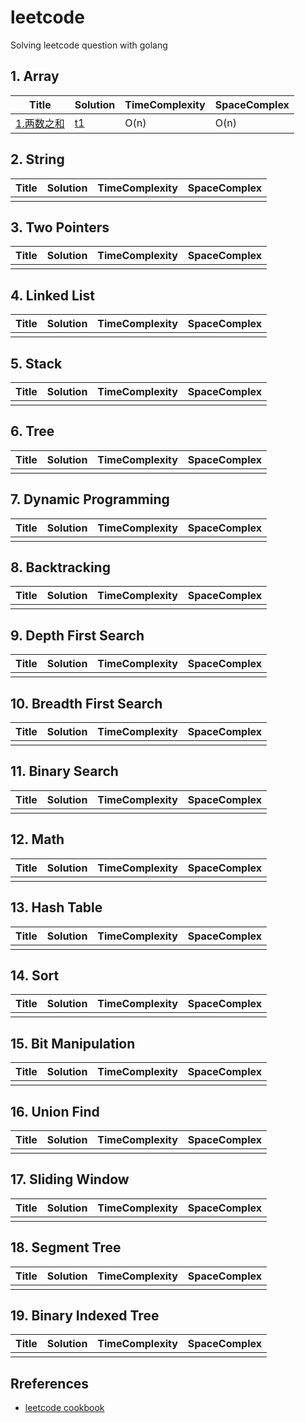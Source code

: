 # leetcode

Solving leetcode question with golang

## 1. Array

**Title** | **Solution** | **TimeComplexity** | **SpaceComplex**
---|---|---|---
[1.两数之和](https://leetcode-cn.com/problems/two-sum/) | [t1](./array/t1.go) | O(n) | O(n) 

## 2. String

 **Title** | **Solution** | **TimeComplexity** | **SpaceComplex**
---|---|---|---
| | | 

## 3. Two Pointers

 **Title** | **Solution** | **TimeComplexity** | **SpaceComplex**
---|---|---|---
 | | | 

## 4. Linked List

 **Title** | **Solution** | **TimeComplexity** | **SpaceComplex**
---|---|---|---
| | | 

## 5. Stack

 **Title** | **Solution** | **TimeComplexity** | **SpaceComplex**
---|---|---|---
| | | 

## 6. Tree

 **Title** | **Solution** | **TimeComplexity** | **SpaceComplex**
---|---|---|---
| | | 

## 7. Dynamic Programming

 **Title** | **Solution** | **TimeComplexity** | **SpaceComplex**
---|---|---|---
| | | 

## 8. Backtracking

 **Title** | **Solution** | **TimeComplexity** | **SpaceComplex**
---|---|---|---
 | | | 

## 9. Depth First Search

 **Title** | **Solution** | **TimeComplexity** | **SpaceComplex**
---|---|---|---
 | | | 

## 10. Breadth First Search

 **Title** | **Solution** | **TimeComplexity** | **SpaceComplex**
---|---|---|---
 | | | 

## 11. Binary Search

 **Title** | **Solution** | **TimeComplexity** | **SpaceComplex**
---|---|---|---
 | | | 

## 12. Math

 **Title** | **Solution** | **TimeComplexity** | **SpaceComplex**
---|---|---|---
 | | | 

## 13. Hash Table

 **Title** | **Solution** | **TimeComplexity** | **SpaceComplex**
---|---|---|---
 | | | 

## 14. Sort

 **Title** | **Solution** | **TimeComplexity** | **SpaceComplex**
---|---|---|---
| | | 

## 15. Bit Manipulation

 **Title** | **Solution** | **TimeComplexity** | **SpaceComplex**
---|---|---|---
| | | 

## 16. Union Find

 **Title** | **Solution** | **TimeComplexity** | **SpaceComplex**
---|---|---|---
| | | 

## 17. Sliding Window

 **Title** | **Solution** | **TimeComplexity** | **SpaceComplex**
---|---|---|---
| | | 

## 18. Segment Tree

 **Title** | **Solution** | **TimeComplexity** | **SpaceComplex**
---|---|---|---
| | | 

## 19. Binary Indexed Tree

 **Title** | **Solution** | **TimeComplexity** | **SpaceComplex**
---|---|---|---
| | | 

## Rreferences

* [leetcode cookbook](https://books.halfrost.com/leetcode/ChapterOne/)
